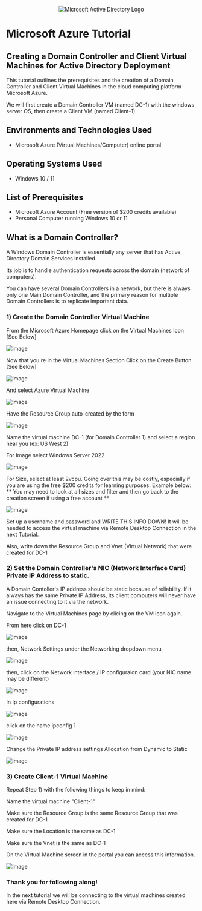 <p align="center">
  <img src="https://i.imgur.com/pU5A58S.png" alt="Microsoft Active Directory Logo"/>
</p>

<h1>Microsoft Azure Tutorial</h1>
<h2>Creating a Domain Controller and Client Virtual Machines for Active Directory Deployment</h2>
<p>This tutorial outlines the prerequisites and the creation of a Domain Controller and Client Virtual Machines in the cloud computing platform Microsoft Azure.</p> 
<p>We will first create a Domain Controller VM (named DC-1) with the windows server OS, then create a Client VM (named Client-1).</p>  


<h2>Environments and Technologies Used</h2>

- Microsoft Azure (Virtual Machines/Computer) online portal

<h2>Operating Systems Used </h2>

- Windows 10 / 11

<h2>List of Prerequisites</h2>

- Microsoft Azure Account (Free version of $200 credits available)
- Personal Computer running Windows 10 or 11

<h2>What is a Domain Controller?</h2>

<p>A Windows Domain Controller is essentially any server that has Active Directory Domain Services installed.</p>
<p>Its job is to handle authentication requests across the domain (network of computers). </p>
<p>You can have several Domain Controllers in a network, but there is always only one Main Domain Controller, and the primary reason for multiple Domain Controllers is to replicate important data.</p>
  
<h3> 1) Create the Domain Controller Virtual Machine</h3>

<p>From the Microsoft Azure Homepage click on the Virtual Machines Icon [See Below]</p>

![image](https://github.com/MatthewKissinger/vm-ad-setup/assets/48774883/baddce6d-515a-45d2-88ee-490466fd3a6a)

<p>Now that you're in the Virtual Machines Section Click on the Create Button [See Below]</p>

![image](https://github.com/MatthewKissinger/vm-ad-setup/assets/48774883/d50995ee-a7e0-4ed7-8959-f6012e3599da)

<p> And select Azure Virtual Machine</p>

![image](https://github.com/MatthewKissinger/vm-ad-setup/assets/48774883/3ec70234-22ae-4da4-99ca-5f9ce4c595f4)

<p>Have the Resource Group auto-created by the form</p>

![image](https://github.com/MatthewKissinger/vm-ad-setup/assets/48774883/04eec0c7-329a-491a-a110-0338cf9f84da)

<p>Name the virtual machine DC-1 (for Domain Controller 1) and select a region near you (ex: US West 2)</p>

<p>For Image select Windows Server 2022</p>

![image](https://github.com/MatthewKissinger/vm-ad-setup/assets/48774883/769f35b8-fdbf-461e-ac89-e1a74a714826)

<p>For Size, select at least 2vcpu. Going over this may be costly, especially if you are using the free $200 credits for learning purposes. Example below: ** You may need to look at all sizes and filter and then go back to the creation screen if using a free account **</p>

![image](https://github.com/MatthewKissinger/vm-ad-setup/assets/48774883/622c818e-1b21-412a-bce4-4abe57dc379e)

<p>Set up a username and password and WRITE THIS INFO DOWN!  It will be needed to access the virtual machine via Remote Desktop Connection in the next Tutorial. </p>

<p>Also, write down the Resource Group and Vnet (Virtual Network) that were created for DC-1 </p>

<h3> 2) Set the Domain Controller's NIC (Network Interface Card) Private IP Address to static.</h3>  

<p>A Domain Contoller's IP address should be static because of reliability.  If it always has the same Private IP Address, its client computers will never have an issue connecting to it via the network.</p>

<p>Navigate to the Virtual Machines page by clicing on the VM icon again. </p>

<p>From here click on DC-1 </p>

![image](https://github.com/MatthewKissinger/vm-ad-setup/assets/48774883/d5e72456-2784-4d92-aa4e-1752a4427029)

<p>then, Network Settings under the Networking dropdown menu</p>

![image](https://github.com/MatthewKissinger/vm-ad-setup/assets/48774883/0354a965-06c6-43a3-b055-44ba4c1aafe2)

<p>then, click on the Network interface / IP configuraion card (your NIC name may be different)</p>

![image](https://github.com/MatthewKissinger/vm-ad-setup/assets/48774883/69e1abf8-b2a1-4ca7-966d-7f8f4e5beb59)

<p>In Ip configurations</p>

![image](https://github.com/MatthewKissinger/vm-ad-setup/assets/48774883/803936c3-52c3-4508-8708-dd48f60a8757)

<p>click on the name ipconfig 1</p>

![image](https://github.com/MatthewKissinger/vm-ad-setup/assets/48774883/d4f063b8-dc3a-4796-a245-ea82a7b81a8d)

<p>Change the Private IP address settings Allocation from Dynamic to Static</p>

![image](https://github.com/MatthewKissinger/vm-ad-setup/assets/48774883/fe50b8d3-d3f2-43d5-8fcf-b274813a1404)

<h3> 3) Create Client-1 Virtual Machine</h3>

<p> Repeat Step 1) with the following things to keep in mind: </p>

<p>Name the virtual machine "Client-1"</p>

<p>Make sure the Resource Group is the same Resource Group that was created for DC-1</p>

<p>Make sure the Location is the same as DC-1</p>

<p>Make sure the Vnet is the same as DC-1</p>

<p>On the Virtual Machine screen in the portal you can access this information.</p>

![image](https://github.com/MatthewKissinger/vm-ad-setup/assets/48774883/13f56eb2-e882-48b0-a636-8f53c990b543)

<h3>Thank you for following along!</h3>
  
<p>In the next tutorial we will be connecting to the virtual machines created here via Remote Desktop Connection.</p>

























